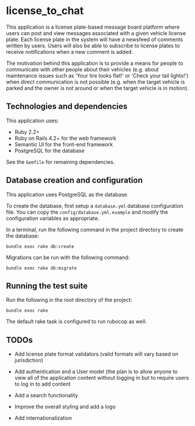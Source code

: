 # license_to_chat

This application is a license plate-based message board platform where users can
post and view messages associated with a given vehicle license plate. Each
license plate in the system will have a newsfeed of comments written by users.
Users will also be able to subscribe to license plates to receive notifications
when a new comment is added.

The motivation behind this application is to provide a means for people to
communicate with other people about their vehicles (e.g. about maintenance
issues such as 'Your tire looks flat!' or 'Check your tail lights!')
when direct communication is not possible (e.g. when the target vehicle is
parked and the owner is not around or when the target vehicle is in motion).

## Technologies and dependencies

This application uses:

* Ruby 2.2+
* Ruby on Rails 4.2+ for the web framework
* Semantic UI for the front-end framework
* PostgreSQL for the database

See the `Gemfile` for remaining dependencies.

## Database creation and configuration

This application uses PostgreSQL as the database.

To create the database, first setup a `database.yml` database configuration
file. You can copy the `config/database.yml.example` and modify the
configuration variables as appropriate.

In a terminal, run the following command in the project directory to create the
database:

```
bundle exec rake db:create
```

Migrations can be run with the following command:

```
bundle exec rake db:migrate
```

## Running the test suite

Run the following in the root directory of the project:

```
bundle exec rake
```

The default rake task is configured to run rubocop as well.

## TODOs

* Add license plate format validators (valid formats will vary based on
  jurisdiction)

* Add authentication and a User model (the plan is to allow anyone to view all
  of the application content without logging in but to require users to log in
  to add content

* Add a search functionality

* Improve the overall styling and add a logo

* Add internationalization
